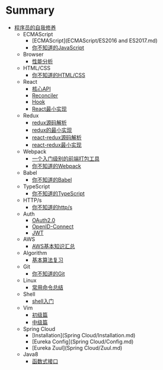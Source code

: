 # Summary

* [程序员的自我修养](README.md)
  - ECMAScript
    - [ECMAScript](ECMAScript/ES2016 and ES2017.md)
    - [你不知道的JavaScript](ECMAScript/you-dont-know-javascript.md)
  - Browser
    - [性能分析](Browser/performance.md)
  - HTML/CSS
    - [你不知道的HTML/CSS](HTML-CSS/you-dont-know-html-css.md)
  - React
    - [核心API](React/api.md)
    - [Reconciler](React/reconciler.md)
    - [Hook](React/hook.md)
    - [React最小实现](React/mini-react.md)
  - Redux
    - [redux源码解析](redux/redux-source.md)
    - [redux的最小实现](redux/mini-redux.md)
    - [react-redux源码解析](redux/react-redux-source.md)
    - [react-redux最小实现](redux/mini-react-redux.md)
  - Webpack
    - [一个入门级别的前端打包工具](Webpack/bundler.md)
    - [你不知道的Webpack](Webpack/you-dont-know-webpack.md)
  - Babel
    - [你不知道的Babel](Babel/you-dont-know-babel.md)
  - TypeScript
    - [你不知道的TypeScript](TypeScript/you-dont-know-ts.md)
  - HTTP/s
    - [你不知道的http/s](HTTP/you-dont-know-http.md)
  - Auth
    - [OAuth2.0](Auth/oauth.md)
    - [OpenID-Connect](Auth/openid-connect.md)
    - [JWT](Auth/jwt.md)
  - AWS
    - [AWS基本知识汇总](AWS/you-dont-know-aws.md)
  - Algorithm
    - [基本算法复习](Algorithm/basic.md)
  - Git
    - [你不知道的Git](Git/you-dont-know-git.md)
  - Linux
    - [常用命令总结](Linux/常用命令总结.md)
  - Shell
    - [shell入门](Shell/shell入门.md)
  - Vim
    - [初级篇](Vim/Vim使用总结-初级篇.md)
    - [中级篇](Vim/Vim使用总结-中级篇.md)
  - Spring Cloud
    - [Installation](Spring Cloud/Installation.md)
    - [Eureka Config](Spring Cloud/Config.md)
    - [Eureka Zuul](Spring Cloud/Zuul.md)
  - Java8
    - [函数式接口](Java8/function-interface.md)
